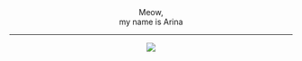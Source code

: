 <div align="center">
  Meow,<br> my name is Arina
</div>

<hr>
<div align="center">
  <img src="https://media.tenor.com/9q6fSbH4xB0AAAAC/cat-kawaii.gif"/>
</div>
